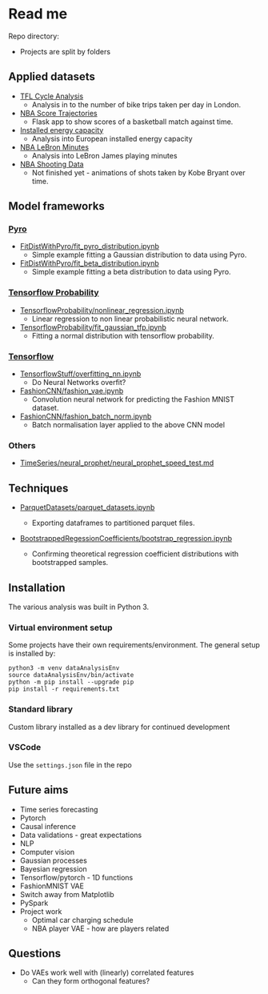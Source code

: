 # Read me

Repo directory:  
* Projects are split by folders

## Applied datasets
* [TFL Cycle Analysis](https://github.com/stanton119/data-analysis/tree/master/TFLCycles)
  * Analysis in to the number of bike trips taken per day in London.
* [NBA Score Trajectories](https://github.com/stanton119/nba-scores)
  * Flask app to show scores of a basketball match against time.
* [Installed energy capacity](https://github.com/stanton119/data-analysis/blob/master/EnergyCapacity/installed_energy_capacity.ipynb)
  * Analysis into European installed energy capacity
* [NBA LeBron Minutes](https://github.com/stanton119/data-analysis/tree/master/NBA/minutes_played/minutes_played.md)
  * Analysis into LeBron James playing minutes
* [NBA Shooting Data](https://github.com/stanton119/data-analysis/tree/master/NBAShotSelection)
  * Not finished yet - animations of shots taken by Kobe Bryant over time.

## Model frameworks
### [Pyro](FitDistWithPyro/)
<!-- Skills: bayesian analysis -->
* [FitDistWithPyro/fit_pyro_distribution.ipynb](https://github.com/stanton119/data-analysis/blob/master/FitDistWithPyro/fit_pyro_distribution.ipynb)
  * Simple example fitting a Gaussian distribution to data using Pyro.
* [FitDistWithPyro/fit_beta_distribution.ipynb](https://github.com/stanton119/data-analysis/blob/master/FitDistWithPyro/fit_beta_distribution.ipynb)
  * Simple example fitting a beta distribution to data using Pyro.

### [Tensorflow Probability](TensorflowProbability/)
* [TensorflowProbability/nonlinear_regression.ipynb](https://github.com/stanton119/data-analysis/blob/master/TensorflowProbability/nonlinear_regression.ipynb)
  * Linear regression to non linear probabilistic neural network.
* [TensorflowProbability/fit_gaussian_tfp.ipynb](https://github.com/stanton119/data-analysis/blob/master/TensorflowProbability/fit_gaussian_tfp.ipynb)
  * Fitting a normal distribution with tensorflow probability.

### [Tensorflow](TensorflowStuff/)
* [TensorflowStuff/overfitting_nn.ipynb](https://github.com/stanton119/data-analysis/blob/master/TensorflowStuff/overfitting_nn.ipynb)
  * Do Neural Networks overfit?
* [FashionCNN/fashion_vae.ipynb](https://github.com/stanton119/data-analysis/blob/master/FashionCNN/fashion_vae.ipynb)
  * Convolution neural network for predicting the Fashion MNIST dataset.
* [FashionCNN/fashion_batch_norm.ipynb](https://github.com/stanton119/data-analysis/blob/master/FashionCNN/fashion_batch_norm.ipynb)
  * Batch normalisation layer applied to the above CNN model

### Others
* [TimeSeries/neural_prophet/neural_prophet_speed_test.md](https://github.com/stanton119/data-analysis/blob/master/TimeSeries/neural_prophet/neural_prophet_speed_test.md)

## Techniques
* [ParquetDatasets/parquet_datasets.ipynb](https://github.com/stanton119/data-analysis/blob/master/ParquetDatasets/parquet_datasets.ipynb)
  * Exporting dataframes to partitioned parquet files.

* [BootstrappedRegessionCoefficients/bootstrap_regression.ipynb](https://github.com/stanton119/data-analysis/blob/master/BootstrappedRegessionCoefficients/bootstrap_regression.ipynb)
  * Confirming theoretical regression coefficient distributions with bootstrapped samples.



## Installation
The various analysis was built in Python 3.

### Virtual environment setup
Some projects have their own requirements/environment. The general setup is installed by:

```
python3 -m venv dataAnalysisEnv
source dataAnalysisEnv/bin/activate
python -m pip install --upgrade pip
pip install -r requirements.txt
```

### Standard library
Custom library installed as a dev library for continued development

### VSCode
Use the `settings.json` file in the repo

## Future aims
* Time series forecasting
* Pytorch
* Causal inference
* Data validations - great expectations
* NLP
* Computer vision
* Gaussian processes
* Bayesian regression
* Tensorflow/pytorch - 1D functions
* FashionMNIST VAE
* Switch away from Matplotlib
* PySpark
* Project work
  * Optimal car charging schedule
  * NBA player VAE - how are players related

## Questions
* Do VAEs work well with (linearly) correlated features
  * Can they form orthogonal features?